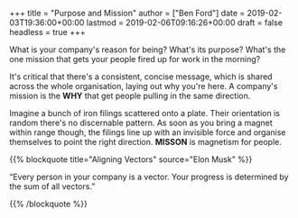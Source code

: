 +++
title = "Purpose and Mission"
author = ["Ben Ford"]
date = 2019-02-03T19:36:00+00:00
lastmod = 2019-02-06T09:16:26+00:00
draft = false
headless = true
+++

What is your company's reason for being? What's its purpose? What's the one
mission that gets your people fired up for work in the morning?

It's critical that there's a consistent, concise message, which is shared across
the whole organisation, laying out why you're here. A company's mission is the
**WHY** that get people pulling in the same direction.

Imagine a bunch of iron filings scattered onto a plate. Their orientation is
random there's no discernable pattern. As soon as you bring a magnet within
range though, the filings line up with an invisible force and organise
themselves to point the right direction. **MISSON** is magnetism for people.

{{% blockquote title="Aligning Vectors" source="Elon Musk" %}}

“Every person in your company is a vector. Your progress is determined by the
sum of all vectors.”

{{% /blockquote %}}

<a id="org1962f0e"></a>
